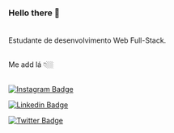 ### Hello there 👋<br><br>

Estudante de desenvolvimento Web Full-Stack. <br> <br>

Me add lá 👇🏼 <br><br>

[![Instagram Badge](https://img.shields.io/badge/Instagram-E4405F?style=for-the-badge&logo=instagram&logoColor=white)](https://www.instagram.com/cesar.sotnas) 

[![Linkedin Badge](https://img.shields.io/badge/LinkedIn-0077B5?style=for-the-badge&logo=linkedin&logoColor=white)](https://www.linkedin.com/in/carlos-cesar-774a7a27) 

[![Twitter Badge](https://img.shields.io/badge/Twitter-1DA1F2?style=for-the-badge&logo=twitter&logoColor=white)](https://twitter.com/CarlosCesariana)<br>


